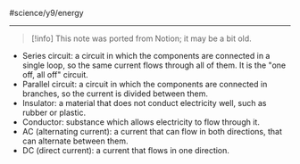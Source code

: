 #science/y9/energy 

---

> [!info] This note was ported from Notion; it may be a bit old. 

- Series circuit: a circuit in which the components are connected in a single loop, so the same current flows through all of them. It is the "one off, all off" circuit.
- Parallel circuit: a circuit in which the components are connected in branches, so the current is divided between them.
- Insulator: a material that does not conduct electricity well, such as rubber or plastic.
- Conductor: substance which allows electricity to flow through it.
- AC (alternating current): a current that can flow in both directions, that can alternate between them.
- DC (direct current): a current that flows in one direction.